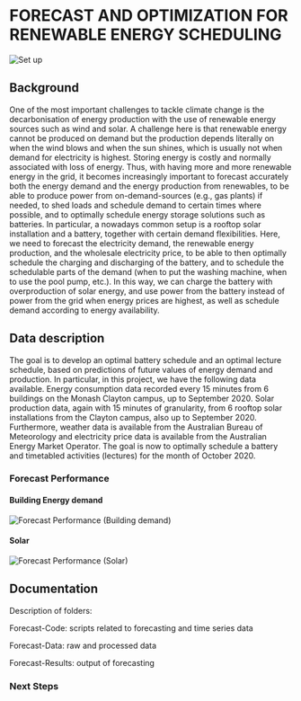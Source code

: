 # FORECAST AND OPTIMIZATION FOR RENEWABLE ENERGY SCHEDULING

![Set up](https://github.com/gno-lit/DSI/blob/main/Final%20project/Forecast-Code/Screenshot%202022-05-10%20075449.png)

## Background
One of the most important challenges to tackle climate change is the decarbonisation of energy production with the use of renewable energy sources such as wind and solar. A challenge here is that renewable energy cannot be produced on demand but the production depends literally on when the wind blows and when the sun shines, which is usually not when demand for electricity is highest. Storing energy is costly and normally associated with loss of energy. Thus, with having more and more renewable energy in the grid, it becomes increasingly important to forecast accurately both the energy demand and the energy production from renewables, to be able to produce power from on-demand-sources (e.g., gas plants) if needed, to shed loads and schedule demand to certain times where possible, and to optimally schedule energy storage solutions such as batteries. In particular, a nowadays common setup is a rooftop solar installation and a battery, together with certain demand flexibilities. Here, we need to forecast the electricity demand, the renewable energy production, and the wholesale electricity price, to be able to then optimally schedule the charging and discharging of the battery, and to schedule the schedulable parts of the demand (when to put the washing machine, when to use the pool pump, etc.). In this way, we can charge the battery with overproduction of solar energy, and use power from the battery instead of power from the grid when energy prices are highest, as well as schedule demand according to energy availability.

## Data description
The goal is to develop an optimal battery schedule and an optimal lecture schedule, based on predictions of future values of energy demand and production. In particular, in this project, we have the following data available. Energy consumption data recorded every 15 minutes from 6 buildings on the Monash Clayton campus, up to September 2020. Solar production data, again with 15 minutes of granularity, from 6 rooftop solar installations from the Clayton campus, also up to September 2020. Furthermore, weather data is available from the Australian Bureau of Meteorology and electricity price data is available from the Australian Energy Market Operator. The goal is now to optimally schedule a battery and timetabled activities (lectures) for the month of October 2020.

### Forecast Performance 
#### Building Energy demand
![Forecast Performance (Building demand)](https://github.com/gno-lit/DSI/blob/main/Final%20project/Forecast-Code/Building%201.png)
#### Solar
![Forecast Performance (Solar)](https://github.com/gno-lit/DSI/blob/main/Final%20project/Forecast-Code/Solar%201.png)


## Documentation

Description of folders:

Forecast-Code: scripts related to forecasting and time series data

Forecast-Data: raw and processed data

Forecast-Results: output of forecasting

### Next Steps


